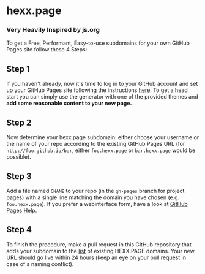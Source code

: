 # hexx.page
### Very Heavily Inspired by js.org

To get a Free, Performant, Easy-to-use subdomains for your own GitHub Pages site follow these 4 Steps:

## Step 1
If you haven't already, now it's time to log in to your GitHub account and set up your GitHub Pages site following the instructions [here](https://pages.github.com/). To get a head start you can simply use the generator with one of the provided themes and **add some reasonable content to your new page.**

## Step 2
Now determine your hexx.page subdomain: either choose your username or the name of your repo according to the existing GitHub Pages URL (for ``http://foo.github.io/bar``, either ``foo.hexx.page`` or ``bar.hexx.page`` would be possible).

## Step 3
Add a file named ``CNAME`` to your repo (in the ``gh-pages`` branch for project pages) with a single line matching the domain you have chosen (e.g. ``foo.hexx.page``). If you prefer a webinterface form, have a look at [GitHub Pages Help](https://help.github.com/articles/adding-or-removing-a-custom-domain-for-your-github-pages-site/).

## Step 4
To finish the procedure, make a pull request in this GitHub repository that adds your subdomain to the [list](https://github.com/dotargz/hexx.page/blob/master/cnames_active.js) of existing HEXX.PAGE domains. Your new URL should go live within 24 hours (keep an eye on your pull request in case of a naming conflict).
